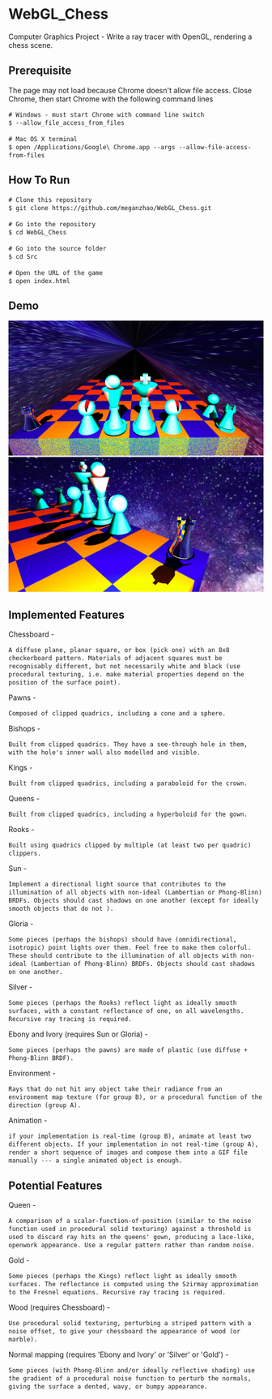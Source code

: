 # WebGL_Chess
Computer Graphics Project - Write a ray tracer with OpenGL, rendering a chess scene.

## Prerequisite
The page may not load because Chrome doesn't allow file access. Close Chrome, then start Chrome with the following command lines
```
# Windows - must start Chrome with command line switch
$ --allow_file_access_from_files

# Mac OS X terminal
$ open /Applications/Google\ Chrome.app --args --allow-file-access-from-files
```
## How To Run
```
# Clone this repository
$ git clone https://github.com/meganzhao/WebGL_Chess.git

# Go into the repository
$ cd WebGL_Chess

# Go into the source folder
$ cd Src

# Open the URL of the game
$ open index.html
```

## Demo
![Alt text](img-demo/chess1.png?raw=true "chess-demo1")
![Alt text](img-demo/chess2.png?raw=true "chess-demo2")

## Implemented Features
Chessboard -

	A diffuse plane, planar square, or box (pick one) with an 8x8 checkerboard pattern. Materials of adjacent squares must be recognisably different, but not necessarily white and black (use procedural texturing, i.e. make material properties depend on the position of the surface point).



Pawns -

	Composed of clipped quadrics, including a cone and a sphere.



Bishops - 

	Built from clipped quadrics. They have a see-through hole in them, with the hole's inner wall also modelled and visible.



Kings - 

	Built from clipped quadrics, including a paraboloid for the crown.



Queens - 

	Built from clipped quadrics, including a hyperboloid for the gown.



Rooks - 

	Built using quadrics clipped by multiple (at least two per quadric) clippers.



Sun -

	Implement a directional light source that contributes to the illumination of all objects with non-ideal (Lambertian or Phong-Blinn) BRDFs. Objects should cast shadows on one another (except for ideally smooth objects that do not ).



Gloria -

	Some pieces (perhaps the bishops) should have (omnidirectional, isotropic) point lights over them. Feel free to make them colorful. These should contribute to the illumination of all objects with non-ideal (Lambertian of Phong-Blinn) BRDFs. Objects should cast shadows on one another.


Silver -

	Some pieces (perhaps the Rooks) reflect light as ideally smooth surfaces, with a constant reflectance of one, on all wavelengths. Recursive ray tracing is required.

Ebony and Ivory (requires Sun or Gloria) -

	Some pieces (perhaps the pawns) are made of plastic (use diffuse + Phong-Blinn BRDF).

Environment -

	Rays that do not hit any object take their radiance from an environment map texture (for group B), or a procedural function of the direction (group A).



Animation -

	if your implementation is real-time (group B), animate at least two different objects. If your implementation in not real-time (group A), render a short sequence of images and compose them into a GIF file manually --- a single animated object is enough.


## Potential Features
Queen -

	A comparison of a scalar-function-of-position (similar to the noise function used in procedural solid texturing) against a threshold is used to discard ray hits on the queens' gown, producing a lace-like, openwork appearance. Use a regular pattern rather than random noise.
Gold -

	Some pieces (perhaps the Kings) reflect light as ideally smooth surfaces. The reflectance is computed using the Szirmay approximation to the Fresnel equations. Recursive ray tracing is required.

Wood (requires Chessboard) -

	Use procedural solid texturing, perturbing a striped pattern with a noise offset, to give your chessboard the appearance of wood (or marble).
	
Normal mapping (requires 'Ebony and Ivory' or 'Silver' or 'Gold') -

	Some pieces (with Phong-Blinn and/or ideally reflective shading) use the gradient of a procedural noise function to perturb the normals, giving the surface a dented, wavy, or bumpy appearance.

